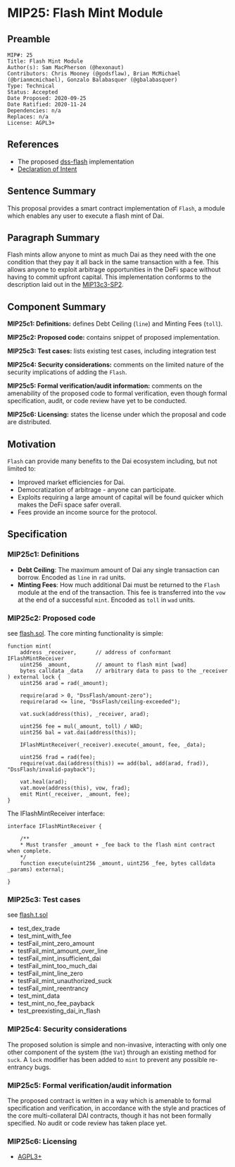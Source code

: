 # MIP25: Flash Mint Module

## Preamble
```
MIP#: 25
Title: Flash Mint Module
Author(s): Sam MacPherson (@hexonaut)
Contributors: Chris Mooney (@godsflaw), Brian McMichael (@brianmcmichael), Gonzalo Balabasquer (@gbalabasquer)
Type: Technical
Status: Accepted
Date Proposed: 2020-09-25
Date Ratified: 2020-11-24
Dependencies: n/a
Replaces: n/a
License: AGPL3+
```
## References

* The proposed [dss-flash](https://github.com/hexonaut/dss-flash) implementation
* [Declaration of Intent](https://forum.makerdao.com/t/mip13c3-sp2-declaration-of-intent-dai-flash-mint-module/3635)

## Sentence Summary

This proposal provides a smart contract implementation of `Flash`, a module which enables any user to execute a flash mint of Dai.

## Paragraph Summary

Flash mints allow anyone to mint as much Dai as they need with the one condition that they pay it all back in the same transaction with a fee. This allows anyone to exploit arbitrage opportunities in the DeFi space without having to commit upfront capital. This implementation conforms to the description laid out in the [MIP13c3-SP2](https://forum.makerdao.com/t/mip13c3-sp2-declaration-of-intent-dai-flash-mint-module/3635).

## Component Summary

**MIP25c1: Definitions:** defines Debt Ceiling (`line`) and Minting Fees (`toll`).

**MIP25c2: Proposed code:** contains snippet of proposed implementation.

**MIP25c3: Test cases:** lists existing test cases, including integration test

**MIP25c4: Security considerations:** comments on the limited nature of the security implications of adding the `Flash`.

**MIP25c5: Formal verification/audit information:** comments on the amenability of the proposed code to formal verification, even though formal specification, audit, or code review have yet to be conducted.

**MIP25c6: Licensing:** states the license under which the proposal and code are distributed.

## Motivation

`Flash` can provide many benefits to the Dai ecosystem including, but not limited to:

* Improved market efficiencies for Dai.
* Democratization of arbitrage - anyone can participate.
* Exploits requiring a large amount of capital will be found quicker which makes the DeFi space safer overall.
* Fees provide an income source for the protocol.

## Specification

### MIP25c1: Definitions

- **Debt Ceiling**: The maximum amount of Dai any single transaction can borrow. Encoded as `line` in `rad` units.
- **Minting Fees**: How much additional Dai must be returned to the `Flash` module at the end of the transaction. This fee is transferred into the `vow` at the end of a successful `mint`. Encoded as `toll` in `wad` units.

### MIP25c2: Proposed code
   see [flash.sol](https://github.com/hexonaut/dss-flash/blob/master/src/flash.sol). The core minting functionality is simple:

```
function mint(
    address _receiver,      // address of conformant IFlashMintReceiver
    uint256 _amount,        // amount to flash mint [wad]
    bytes calldata _data    // arbitrary data to pass to the _receiver
) external lock {
    uint256 arad = rad(_amount);

    require(arad > 0, "DssFlash/amount-zero");
    require(arad <= line, "DssFlash/ceiling-exceeded");

    vat.suck(address(this), _receiver, arad);

    uint256 fee = mul(_amount, toll) / WAD;
    uint256 bal = vat.dai(address(this));

    IFlashMintReceiver(_receiver).execute(_amount, fee, _data);

    uint256 frad = rad(fee);
    require(vat.dai(address(this)) == add(bal, add(arad, frad)), "DssFlash/invalid-payback");

    vat.heal(arad);
    vat.move(address(this), vow, frad);
    emit Mint(_receiver, _amount, fee);
}
```

The IFlashMintReceiver interface:

```
interface IFlashMintReceiver {

    /**
    * Must transfer _amount + _fee back to the flash mint contract when complete.
    */
    function execute(uint256 _amount, uint256 _fee, bytes calldata _params) external;

}
```

### MIP25c3: Test cases

see [flash.t.sol](https://github.com/hexonaut/dss-flash/blob/master/src/flash.t.sol)

- test_dex_trade
- test_mint_with_fee
- testFail_mint_zero_amount
- testFail_mint_amount_over_line
- testFail_mint_insufficient_dai
- testFail_mint_too_much_dai
- testFail_mint_line_zero
- testFail_mint_unauthorized_suck
- testFail_mint_reentrancy
- test_mint_data
- test_mint_no_fee_payback
- test_preexisting_dai_in_flash

### MIP25c4: Security considerations

The proposed solution is simple and non-invasive, interacting with only one other component of the system (the `Vat`) through an existing method for `suck`. A `lock` modifier has been added to  `mint` to prevent any possible re-entrancy bugs.

### MIP25c5: Formal verification/audit information

The proposed contract is written in a way which is amenable to formal specification and verification, in accordance with the style and practices of the core multi-collateral DAI contracts, though it has not been formally specified. No audit or code review has taken place yet.

### MIP25c6: Licensing
   - [AGPL3+](https://www.gnu.org/licenses/agpl-3.0.en.html)
